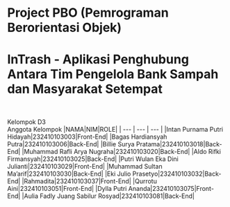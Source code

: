 # Project PBO (Pemrograman Berorientasi Objek)
# InTrash - Aplikasi Penghubung Antara Tim Pengelola Bank Sampah dan Masyarakat Setempat
<br>

Kelompok D3
<br>
Anggota Kelompok
|NAMA|NIM|ROLE|
| --- | --- | --- |
|Intan Purnama Putri Hidayah|232410103003|Front-End|
|Bagas Hardiansyah Putra|232410103006|Back-End|
|Billie Surya Pratama|232410103018|Back-End|
|Muhammad Rafli Arya Nugraha|232410103020|Back-End|
|Aldo Rifki Firmansyah|232410103025|Back-End|
|Putri Wulan Eka Dini Julianti|232410103029|Front-End|
|Muhammad Sultan Ma’arif|232410103030|Back-End|
|Eki Julio Prasetyo|232410103032|Back-End|
|Rahmadita|232410103037|Front-End|
|Qurrotu Aini|232410103051|Front-End|
|Dylla Putri Ananda|232410103075|Front-End|
|Aulia Fadly Juang Sabilur Rosyad|232410103081|Back-End|
